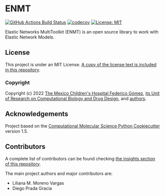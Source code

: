 # ENMT

[//]: # (Badges)
[![GitHub Actions Build Status](https://github.com/uibcdf/ENMT/workflows/CI/badge.svg)](https://github.com/uibcdf/ENMT/actions?query=workflow%3ACI)
[![codecov](https://codecov.io/gh/uibcdf/ENMT/branch/master/graph/badge.svg)](https://codecov.io/gh/uibcdf/ENMT/branch/master)
[![License: MIT](https://img.shields.io/badge/License-MIT-yellow.svg)](https://opensource.org/licenses/MIT)

Elastic Networks MultiToolkit (ENMT) is an open source library to work with Elastic Network Models.

## License

This project is under an MIT License. [A copy of the license text is included in this repository](LICENSE).

### Copyright

Copyright (c) 2022 [The Mexico Children's Hospital Federico Gómez](http://himfg.com.mx/), [its Unit of Research on Computational
Biology and Drug Design](http://uibcdf.org), and [authors](https://github.com/uibcdf/ENMT/graphs/contributors).

## Acknowledgements

Project based on the [Computational Molecular Science Python Cookiecutter](https://github.com/molssi/cookiecutter-cms) version 1.5.

## Contributors

A complete list of contributors can be found checking [the insights section of this
repository](https://github.com/uibcdf/ENMT/graphs/contributors).

The main project authors and major contributors are:

- Liliana M. Moreno Vargas
- Diego Prada Gracia


